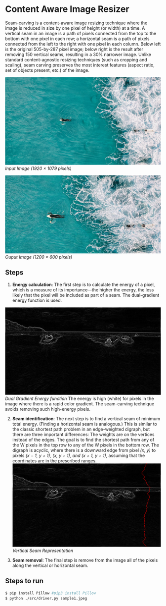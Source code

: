 # Content Aware Image Resizer

Seam-carving is a content-aware image resizing technique where the image is reduced in size by one pixel of height (or width) at a time. A vertical seam in an image is a path of pixels connected from the top to the bottom with one pixel in each row; a horizontal seam is a path of pixels connected from the left to the right with one pixel in each column. Below left is the original 505-by-287 pixel image; below right is the result after removing 150 vertical seams, resulting in a 30% narrower image. Unlike standard content-agnostic resizing techniques (such as cropping and scaling), seam carving preserves the most interest features (aspect ratio, set of objects present, etc.) of the image.

![Input Image](./data/resources/sample1.jpeg "Input")
_Input Image (1920 × 1079 pixels)_

![Output Imagee](./data//resources//sample_out.jpeg "Output")
_Ouput Image (1200 × 600 pixels)_

## Steps

1. **Energy calculation**: The first step is to calculate the energy of a pixel, which is a measure of its importance—the higher the energy, the less likely that the pixel will be included as part of a seam. The dual-gradient energy function is used.

![Output Imagee](./data/resources/HJoceanSmallEnergy.png "Output")
_Dual Gradient Energy function_
The energy is high (white) for pixels in the image where there is a rapid color gradient. The seam-carving technique avoids removing such high-energy pixels.

2. **Seam identification**: The next step is to find a vertical seam of minimum total energy. (Finding a horizontal seam is analogous.) This is similar to the classic shortest path problem in an edge-weighted digraph, but there are three important differences:
   The weights are on the vertices instead of the edges.
   The goal is to find the shortest path from any of the W pixels in the top row to any of the W pixels in the bottom row.
   The digraph is acyclic, where there is a downward edge from pixel _(x, y)_ to pixels _(x − 1, y + 1), (x, y + 1), and (x + 1, y + 1)_, assuming that the coordinates are in the prescribed ranges.
   ![Output Imagee](./data/resources/HJoceanSmallVerticalSeam.png "Output")
   _Vertical Seam Representation_

3. **Seam removal**: The final step is remove from the image all of the pixels along the vertical or horizontal seam.

## Steps to run

```sh
$ pip install Pillow #pip3 install Pillow
$ python ./src/driver.py sample1.jpeg
```
